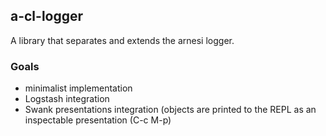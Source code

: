 ## a-cl-logger

A library that separates and extends the arnesi logger.

### Goals

 * minimalist implementation
 * Logstash integration
 * Swank presentations integration (objects are printed to the REPL as
   an inspectable presentation (C-c M-p)